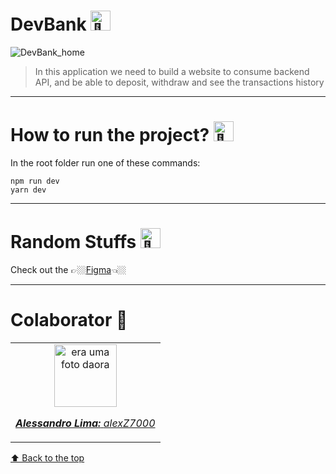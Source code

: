 # DevBank <picture><source srcset="https://fonts.gstatic.com/s/e/notoemoji/latest/1f4b8/512.webp" type="image/webp"><img src="https://fonts.gstatic.com/s/e/notoemoji/latest/1f4b8/512.gif" alt="💸" width="32" height="32"></picture>

<img src="https://github.com/Instituto-Maua-de-Tecnologia/coil_frontend/assets/78627928/f15717fa-871b-4e40-9b44-8e66664fcca6" alt="DevBank_home"/>

> In this application we need to build a website to consume backend API, and be
> able to deposit, withdraw and see the transactions history

---

# How to run the project? <picture><source srcset="https://fonts.gstatic.com/s/e/notoemoji/latest/1f914/512.webp" type="image/webp"><img src="https://fonts.gstatic.com/s/e/notoemoji/latest/1f914/512.gif" alt="🤔" width="32" height="32"></picture>

In the root folder run one of these commands:

    npm run dev
    yarn dev

---

# Random Stuffs <picture><source srcset="https://fonts.gstatic.com/s/e/notoemoji/latest/1fae7/512.webp" type="image/webp"><img src="https://fonts.gstatic.com/s/e/notoemoji/latest/1fae7/512.gif" alt="🫧" width="32" height="32"></picture>

Check out the
👉🏼<a href="https://www.figma.com/file/WjrQG6F6Ld7DZ3mkDzTUuJ/DevBank?type=design&node-id=0%3A1&mode=design&t=utVyEbhUU8fVMHKQ-1">Figma<a/>👈🏼

---

# Colaborator 🤝

<table>
  <tr>
    <td align="center">
      <a href="#">
        <img src="https://avatars.githubusercontent.com/u/78627928?v=4" width="100px;" alt="era uma foto daora"/><br>
        <sub>
          <p><b><i>Alessandro Lima:</i></b> <a href="https://github.com/alexZ7000"><i>alexZ7000</i></a></p>
        </sub>
      </a>
    </td>
    </tr>
</table>

[⬆ Back to the
top](#devbank-picturesource-srcsethttpsfontsgstaticcomsenotoemojilatest1f4b8512webp-typeimagewebpimg-srchttpsfontsgstaticcomsenotoemojilatest1f4b8512gif-alt-width32-height32picture)
